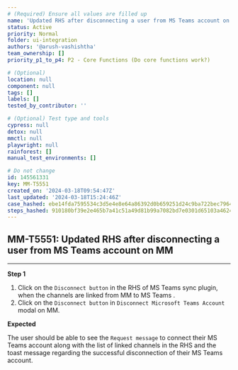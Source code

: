 ```yaml
---
# (Required) Ensure all values are filled up
name: 'Updated RHS after disconnecting a user from MS Teams account on MM'
status: Active
priority: Normal
folder: ui-integration
authors: '@arush-vashishtha'
team_ownership: []
priority_p1_to_p4: P2 - Core Functions (Do core functions work?)

# (Optional)
location: null
component: null
tags: []
labels: []
tested_by_contributor: ''

# (Optional) Test type and tools
cypress: null
detox: null
mmctl: null
playwright: null
rainforest: []
manual_test_environments: []

# Do not change
id: 145561331
key: MM-T5551
created_on: '2024-03-18T09:54:47Z'
last_updated: '2024-03-18T15:24:46Z'
case_hashed: ebe14fda7595534c3d5e4e8e64a86392d0b659251d24c9ba722bec7964b277098593e489ea6fc3b71624a6dd0b6c4f23
steps_hashed: 910180bf39e2e465b7a41c51a49d81b99a7082bd7e0301d65103a4624781c19a29c5ea857a3451649cbbf6fabf84ea0d
---
```


<!-- (Auto-generated) Based on frontmatter's "key" and "name" -->

## MM-T5551: Updated RHS after disconnecting a user from MS Teams account on MM

---

**Step 1**

1. Click on the `Disconnect button` in the RHS of MS Teams sync plugin, when the channels are linked from MM to MS Teams .
2. Click on the `Disconnect button` in `Disconnect Microsoft Teams Account` modal on MM.

**Expected**

The user should be able to see the `Request message` to connect their MS Teams account along with the list of linked channels in the RHS and the toast message regarding the successful disconnection of their MS Teams account.
